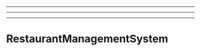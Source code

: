 ------------------------------------------------------
----------------------------------------------------------------------------------------------------
----------------------------------------------------------------------------------------------------
# RestaurantManagementSystem
